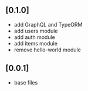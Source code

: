 ## [0.1.0]

- add GraphQL and TypeORM
- add users module
- add auth module
- add items module
- remove hello-world module

## [0.0.1]

- base files

